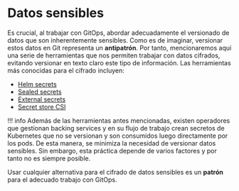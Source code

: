 # Datos sensibles

Es crucial, al trabajar con GitOps, abordar adecuadamente el versionado de datos
que son inherentemente sensibles. Como es de imaginar, versionar estos datos en
Git representa un **antipatrón**. Por tanto, mencionaremos aquí una serie de
herramientas que nos permiten trabajar con datos cifrados, evitando versionar en
texto claro este tipo de información. Las herramientas más conocidas para el
cifrado incluyen:

* [Helm secrets](https://github.com/jkroepke/helm-secrets)
* [Sealed secrets](https://github.com/bitnami-labs/sealed-secrets)
* [External secrets](https://external-secrets.io/)
* [Secret store CSI](https://secrets-store-csi-driver.sigs.k8s.io/)

!!! info
    Además de las herramientas antes mencionadas, existen operadores que
    gestionan backing services y en su flujo de trabajo crean
    secretos de Kubernetes que no se versionan y son consumidos luego
    directamente por los pods. De esta manera, se minimiza la necesidad
    de versionar datos sensibles. Sin embargo, esta práctica depende de varios
    factores y por tanto no es siempre posible.

Usar cualquier alternativa para el cifrado de datos sensibles es un **patrón**
para el adecuado trabajo con GitOps.
